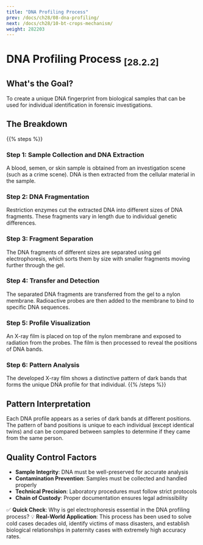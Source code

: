 ```yaml
---
title: "DNA Profiling Process"
prev: /docs/ch28/08-dna-profiling/
next: /docs/ch28/10-bt-crops-mechanism/
weight: 282203
---
```


# DNA Profiling Process <sub>[28.2.2]</sub>

## What's the Goal?
To create a unique DNA fingerprint from biological samples that can be used for individual identification in forensic investigations.

## The Breakdown
{{% steps %}}
### Step 1: Sample Collection and DNA Extraction
A blood, semen, or skin sample is obtained from an investigation scene (such as a crime scene). DNA is then extracted from the cellular material in the sample.

### Step 2: DNA Fragmentation
Restriction enzymes cut the extracted DNA into different sizes of DNA fragments. These fragments vary in length due to individual genetic differences.

### Step 3: Fragment Separation
The DNA fragments of different sizes are separated using gel electrophoresis, which sorts them by size with smaller fragments moving further through the gel.

### Step 4: Transfer and Detection
The separated DNA fragments are transferred from the gel to a nylon membrane. Radioactive probes are then added to the membrane to bind to specific DNA sequences.

### Step 5: Profile Visualization
An X-ray film is placed on top of the nylon membrane and exposed to radiation from the probes. The film is then processed to reveal the positions of DNA bands.

### Step 6: Pattern Analysis
The developed X-ray film shows a distinctive pattern of dark bands that forms the unique DNA profile for that individual.
{{% /steps %}}

## Pattern Interpretation
Each DNA profile appears as a series of dark bands at different positions. The pattern of band positions is unique to each individual (except identical twins) and can be compared between samples to determine if they came from the same person.

## Quality Control Factors
- **Sample Integrity**: DNA must be well-preserved for accurate analysis
- **Contamination Prevention**: Samples must be collected and handled properly
- **Technical Precision**: Laboratory procedures must follow strict protocols
- **Chain of Custody**: Proper documentation ensures legal admissibility

✅ **Quick Check**: Why is gel electrophoresis essential in the DNA profiling process?
💡 **Real-World Application**: This process has been used to solve cold cases decades old, identify victims of mass disasters, and establish biological relationships in paternity cases with extremely high accuracy rates.